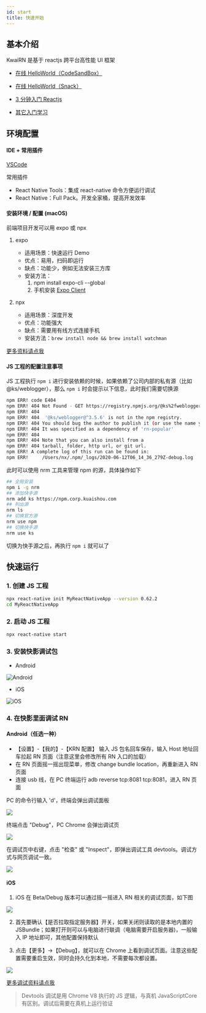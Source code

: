 ```yaml
---
id: start
title: 快速开始
---
```



## 基本介绍

KwaiRN 是基于 reactjs 跨平台高性能 UI 框架

+ [在线 HelloWorld（CodeSandBox）](https://codesandbox.io/s/awesome-shadow-upt2g?file=/src/App.js)
	
+ [在线 HelloWorld（Snack）](https://snack.expo.io/)

+ [3 分钟入门 Reactjs](https://reactnative.dev/docs/intro-react)

+ [其它入门学习](https://reactnative.cn/docs/intro-react-native-components)

## 环境配置
#### IDE + 常用插件

[VSCode](https://code.visualstudio.com/)

常用插件

+ React Native Tools：集成 react-native 命令方便运行调试
+ React Native：Full Pack。开发全家桶，提高开发效率
		
#### 安装环境 / 配置 (macOS)

前端项目开发可以用 expo 或 npx

1. expo
	
	+ 适用场景：快速运行 Demo
	+ 优点：易用，扫码即运行
	+ 缺点：功能少，例如无法安装三方库
	+ 安装方法：
		1. npm install expo-cli --global
		2. 手机安装 [Expo Client](https://expo.io/tools##client)

2. npx

	+ 适用场景：深度开发
	+ 优点：功能强大
	+ 缺点：需要用有线方式连接手机
	+ 安装方法：`brew install node && brew install watchman`

[更多资料请点我](https://reactnative.dev/docs/environment-setup)

#### JS 工程的配置注意事项
JS 工程执行 `npm i` 进行安装依赖的时候，如果依赖了公司内部的私有源（比如 @ks/weblogger），那么 `npm i` 时会提示以下信息，此时我们需要切换源

```sh
npm ERR! code E404
npm ERR! 404 Not Found - GET https://registry.npmjs.org/@ks%2fweblogger - Not found
npm ERR! 404
npm ERR! 404  '@ks/weblogger@^3.5.6' is not in the npm registry.
npm ERR! 404 You should bug the author to publish it (or use the name yourself!)
npm ERR! 404 It was specified as a dependency of 'rn-popular'
npm ERR! 404
npm ERR! 404 Note that you can also install from a
npm ERR! 404 tarball, folder, http url, or git url.
npm ERR! A complete log of this run can be found in:
npm ERR!     /Users/nx/.npm/_logs/2020-06-12T06_14_36_279Z-debug.log
```

此时可以使用 nrm 工具来管理 npm 的源，具体操作如下

```sh
## 全局安装
npm i -g nrm
## 添加快手源
nrm add ks https://npm.corp.kuaishou.com
## 列出源
nrm ls
## 切换官方源
nrm use npm
## 切换快手源
nrm use ks
```

切换为快手源之后，再执行 `npm i` 就可以了


## 快速运行
### 1. 创建 JS 工程

```sh
npx react-native init MyReactNativeApp --version 0.62.2
cd MyReactNativeApp
```

### 2. 启动 JS 工程

```sh
npx react-native start
```

### 3. 安装快影调试包

+ Android

![Android](http://keep.corp.kuaishou.com/api/common/qrcode/text?url=https://multiserver.corp.kuaishou.com/data_multiserver/test/kuaiying/Android/335f2f917cedece97d64548b6853b610/kuaiying-vivo--5.4.0.504000-cf1ea65460-test.apk&box_size=8)

+ iOS

![iOS](http://keep.corp.kuaishou.com/api/common/qrcode/text?url=itms-services%3A//%3Faction%3Ddownload-manifest%26url%3Dhttps%3A//multiserver.corp.kuaishou.com/data_multiserver/test/KwaiYDelux/iOS/44c2b301236e85f6334ff657ec6f6d30/app.plist&box_size=8)

### 4. 在快影里面调试 RN

#### Android（任选一种）

+ 【设置】-【我的】-【KRN 配置】 输入 JS 包名回车保存，输入 Host 地址回车拉起 RN 页面（注意这里会修改所有 RN 入口的加载）
+ 在 RN 页面摇一摇出现菜单，修改 change bundle location，再重新进入 RN 页面
+ 连接 usb 线，在 PC 终端运行 adb reverse tcp:8081 tcp:8081，进入 RN 页面

PC 的命令行输入 'd'，终端会弹出调试面板

![](../static/img/android_debug1.png)

终端点击 "Debug"，PC Chrome 会弹出调试页

![](../static/img/android_debug2.png)

在调试页中右键，点击 "检查" 或 "Inspect"，即弹出调试工具 devtools。调试方式与网页调试一致。

![](../static/img/android_debug3.png)

#### iOS

1. iOS 在 Beta/Debug 版本可以通过摇一摇进入 RN 相关的调试页面，如下图

![](../static/img/iOS_debug.png)

2. 首先要确认【是否拉取指定服务器】开关，如果关闭则读取的是本地内置的 JSBundle；如果打开则可以与电脑进行联调（电脑需要开启服务器)，一般输入 IP 地址即可，其他配置保持默认

3. 点击【更多】->【Debug】，就可以在 Chrome 上看到调试页面。注意这些配置需要重启生效，同时会持久化到本地，不需要每次都设置。

![](../static/img/iOS_debug2.png)


[更多调试资料请点我](https://reactnative.dev/docs/debugging)

> Devtools 调试是用 Chrome V8 执行的 JS 逻辑，与真机 JavaScriptCore 有区别。调试后需要在真机上运行验证